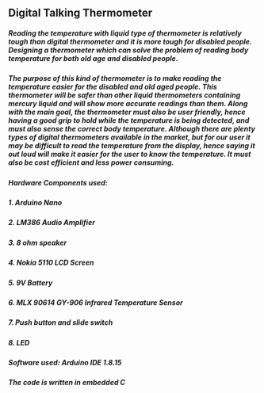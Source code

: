 ## Digital Talking Thermometer
##### Reading the temperature with liquid type of thermometer is relatively tough than digital thermometer and it is more tough for disabled people. Designing a thermometer which can solve the problem of reading body temperature for both old age and disabled people. 
##### The purpose of this kind of thermometer is to make reading the temperature easier for the disabled and old aged people. This thermometer will be safer than other liquid thermometers containing mercury liquid and will show more accurate readings than them. Along with the main goal, the thermometer must also be user friendly, hence having a good grip to hold while the temperature is being detected, and must also sense the correct body temperature. Although there are plenty types of digital thermometers available in the market, but for our user it may be difficult to read the temperature from the display, hence saying it out loud will make it easier for the user to know the temperature. It must also be cost efficient and less power consuming.
##### Hardware Components used:
##### 1. Arduino Nano
##### 2. LM386 Audio Amplifier
##### 3.  8 ohm speaker
##### 4. Nokia 5110 LCD Screen
##### 5.  9V Battery
##### 6. MLX 90614 GY-906 Infrared Temperature Sensor
##### 7. Push button and slide switch
##### 8. LED

##### Software used: Arduino IDE 1.8.15
##### The code is written in embedded C
